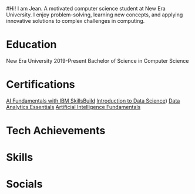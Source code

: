 #Hi! I am Jean.
A motivated computer science student at New Era University. I enjoy problem-solving, learning new concepts, and applying innovative solutions to complex challenges in computing.
# Education

New Era University
2019-Present
Bachelor of Science in Computer Science

# Certifications
[AI Fundamentals with IBM SkillsBuild](https://www.credly.com/badges/4e59bc9f-60aa-4af1-95e3-df2584adc854)
[Introduction to Data Science](https://www.credly.com/badges/7e816e23-e9d9-4595-9366-d733c8904b50))
[Data Analytics Essentials](https://www.credly.com/badges/afc31a07-0197-41a4-95ad-f8b41d5bd9a0)
[Artificial Intelligence Fundamentals](https://www.credly.com/badges/5c8ad73b-d100-442f-a4e1-f30b142123de)

# Tech Achievements
# Skills
# Socials

